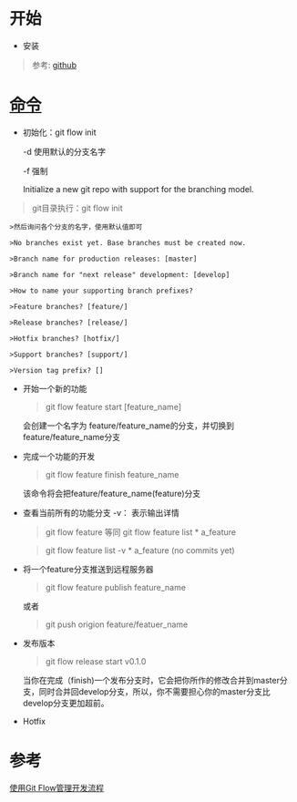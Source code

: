 # 开始

* 安装
> 参考: [github](https://github.com/nvie/gitflow)

# [命令](https://github.com/nvie/gitflow/wiki/Command-Line-Arguments)

* 初始化：git flow init

    -d 使用默认的分支名字

    -f 强制   

    Initialize a new git repo with support for the branching model.
> git目录执行：git flow init

    >然后询问各个分支的名字，使用默认值即可

    >No branches exist yet. Base branches must be created now.

    >Branch name for production releases: [master]

    >Branch name for "next release" development: [develop]

    >How to name your supporting branch prefixes?

    >Feature branches? [feature/]

    >Release branches? [release/]

    >Hotfix branches? [hotfix/]

    >Support branches? [support/]

    >Version tag prefix? []

* 开始一个新的功能
    > git flow feature start [feature_name]

    会创建一个名字为 feature/feature_name的分支，并切换到feature/feature_name分支



* 完成一个功能的开发
    >git flow feature finish feature_name

    该命令将会把feature/feature_name(feature)分支

* 查看当前所有的功能分支
    -v： 表示输出详情
    > git flow feature 等同 git flow feature list
        * a_feature

    >git flow feature list -v 
        * a_feature   (no commits yet)

* 将一个feature分支推送到远程服务器

    > git flow feature publish feature_name

    或者
    >git push origion feature/featuer_name


* 发布版本
    > git flow release start v0.1.0

    当你在完成（finish)一个发布分支时，它会把你所作的修改合并到master分支，同时合并回develop分支，所以，你不需要担心你的master分支比develop分支更加超前。

* Hotfix

# 参考
[使用Git Flow管理开发流程](http://stormzhang.com/git/2014/01/29/git-flow/)
